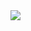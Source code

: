 <img src="https://capsule-render.vercel.app/api?type=wave&color=auto&height=200&section=header&text=Ongsiru's%20Profile&fontSize=45" />
